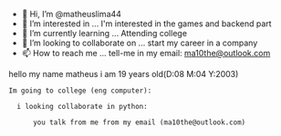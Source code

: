 - 👋 Hi, I’m @matheuslima44
- 👀 I’m interested in ... I'm interested in the games and backend part
- 🌱 I’m currently learning ... Attending college
- 💞️ I’m looking to collaborate on ... start my career in a company
- 📫 How to reach me ... tell-me in my email: ma10the@outlook.com

<!---
matheuslima44/matheuslima44 is a ✨ special ✨ repository because its `README.md` (this file) appears on your GitHub profile.
You can click the Preview link to take a look at your changes.
--->
hello my name matheus i am 19 years old(D:08 M:04 Y:2003)

    Im going to college (eng computer):

      i looking collaborate in python: 

          you talk from me from my email (ma10the@outlook.com) 

